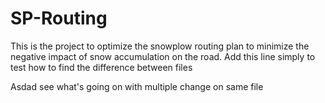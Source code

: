 # SP-Routing
This is the project to optimize the snowplow routing plan to minimize the negative impact of snow accumulation on the road.
Add this line simply to test how to find the difference between files

Asdad see what's going on with multiple change on same file
